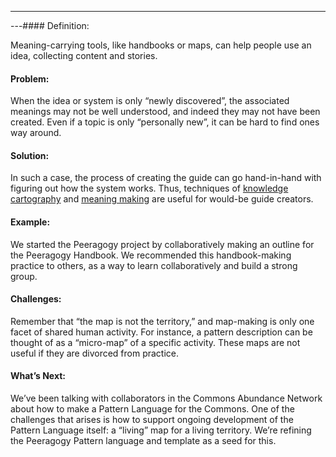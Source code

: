 ---
---#### Definition:

Meaning-carrying tools, like handbooks or maps, can help people use an
idea, collecting content and stories.

#### Problem:

When the idea or system is only “newly discovered”, the associated
meanings may not be well understood, and indeed they may not have been
created. Even if a topic is only “personally new”, it can be hard to
find ones way around.

#### Solution:

In such a case, the process of creating the guide can go hand-in-hand
with figuring out how the system works. Thus, techniques of [knowledge
cartography](http://knowledgecartography.org/) and [meaning
making](http://www.hitl.washington.edu/publications/r-97-47/two.html)
are useful for would-be guide creators.

#### Example:

We started the Peeragogy project by collaboratively making an outline
for the Peeragogy Handbook. We recommended this handbook-making practice
to others, as a way to learn collaboratively and build a strong group.

#### Challenges:

Remember that “the map is not the territory,” and map-making is only one
facet of shared human activity. For instance, a pattern description can
be thought of as a “micro-map” of a specific activity. These maps are
not useful if they are divorced from practice.

#### What’s Next:

We’ve been talking with collaborators in the Commons Abundance Network
about how to make a Pattern Language for the Commons. One of the
challenges that arises is how to support ongoing development of the
Pattern Language itself: a “living” map for a living territory. We’re
refining the Peeragogy Pattern language and template as a seed for this.

